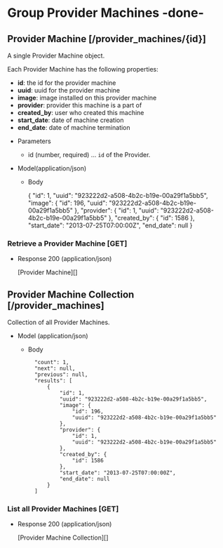 # Group Provider Machines -done-
## Provider Machine [/provider_machines/{id}]
A single Provider Machine object.

Each Provider Machine has the following properties:

- **id**: the id for the provider machine
- **uuid**: uuid for the provider machine
- **image**: image installed on this provider machine
- **provider**: provider this machine is a part of
- **created_by**: user who created this machine
- **start_date**: date of machine creation
- **end_date**: date of machine termination

+ Parameters
    + id (number, required) ... `id` of the Provider.

+ Model(application/json)

    + Body
    
        {
            "id": 1,
            "uuid": "923222d2-a508-4b2c-b19e-00a29f1a5bb5",
            "image": {
                "id": 196,
                "uuid": "923222d2-a508-4b2c-b19e-00a29f1a5bb5"
            },
            "provider": {
                "id": 1,
                "uuid": "923222d2-a508-4b2c-b19e-00a29f1a5bb5"
            },
            "created_by": {
                "id": 1586
            },
            "start_date": "2013-07-25T07:00:00Z",
            "end_date": null
        }

### Retrieve a Provider Machine [GET]
+ Response 200 (application/json)

    [Provider Machine][]

## Provider Machine Collection [/provider_machines]
Collection of all Provider Machines.

+ Model (application/json)

    + Body

            "count": 1,
            "next": null,
            "previous": null,
            "results": [
                {
                    "id": 1,
                    "uuid": "923222d2-a508-4b2c-b19e-00a29f1a5bb5",
                    "image": {
                        "id": 196,
                        "uuid": "923222d2-a508-4b2c-b19e-00a29f1a5bb5"
                    },
                    "provider": {
                        "id": 1,
                        "uuid": "923222d2-a508-4b2c-b19e-00a29f1a5bb5"
                    },
                    "created_by": {
                        "id": 1586
                    },
                    "start_date": "2013-07-25T07:00:00Z",
                    "end_date": null
                }
            ]

### List all Provider Machines [GET]
+ Response 200 (application/json)

    [Provider Machine Collection][]
